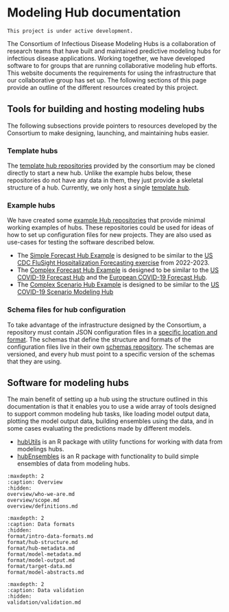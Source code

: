 # Modeling Hub documentation

```{caution}
This project is under active development.
```

The Consortium of Infectious Disease Modeling Hubs is a collaboration of research teams that have built and maintained predictive modeling hubs for infectious disease applications. Working together, we have developed software to for groups that are running collaborative modeling hub efforts. This website documents the requirements for using the infrastructure that our collaborative group has set up. The following sections of this page provide an outline of the different resources created by this project.

## Tools for building and hosting modeling hubs

The following subsections provide pointers to resources developed by the Consortium to make designing, launching, and maintaining hubs easier.

### Template hubs

The [template hub repositories](https://github.com/Infectious-Disease-Modeling-Hubs?q=&type=template&language=&sort=) provided by the consortium may be cloned directly to start a new hub. Unlike the example hubs below, these repositories do not have any data in them, they just provide a skeletal structure of a hub. Currently, we only host a single [template hub](https://github.com/Infectious-Disease-Modeling-Hubs/hubTemplate).

### Example hubs

We have created some [example Hub repositories](https://github.com/Infectious-Disease-Modeling-Hubs?q=example&type=all&language=&sort=) that provide minimal working examples of hubs. These repositories could be used for ideas of how to set up configuration files for new projects. They are also used as use-cases for testing the software described below.

- The [Simple Forecast Hub Example](https://github.com/Infectious-Disease-Modeling-Hubs/example-simple-forecast-hub) is designed to be similar to the [US CDC FluSight Hospitalization Forecasting exercise](https://github.com/cdcepi/Flusight-forecast-data) from 2022-2023.
- The [Complex Forecast Hub Example](https://github.com/Infectious-Disease-Modeling-Hubs/example-complex-forecast-hub) is designed to be similar to the [US COVID-19 Forecast Hub](https://github.com/reichlab/covid19-forecast-hub) and the [European COVID-19 Forecast Hub](https://github.com/covid19-forecast-hub-europe/covid19-forecast-hub-europe).
- The [Complex Scenario Hub Example](https://github.com/Infectious-Disease-Modeling-Hubs/example-complex-scenario-hub) is designed to be similar to the [US COVID-19 Scenario Modeling Hub](https://github.com/midas-network/covid19-scenario-modeling-hub)

### Schema files for hub configuration

To take advantage of the infrastructure designed by the Consortium, a repository must contain JSON configuration files in a [specific location and format](hub-metadata). The schemas that define the structure and formats of the configuration files live in their own [schemas repository](https://github.com/Infectious-Disease-Modeling-Hubs/schemas). The schemas are versioned, and every hub must point to a specific version of the schemas that they are using.

## Software for modeling hubs

The main benefit of setting up a hub using the structure outlined in this documentation is that it enables you to use a wide array of tools designed to support common modeling hub tasks, like loading model output data, plotting the model output data, building ensembles using the data, and in some cases evaluating the predictions made by different models. 

- [hubUtils](https://infectious-disease-modeling-hubs.github.io/hubUtils/) is an R package with utility functions for working with data from modelings hubs.
- [hubEnsembles](https://github.com/Infectious-Disease-Modeling-Hubs/hubEnsembles) is an R package with functionality to build simple ensembles of data from modeling hubs.







```{toctree}
:maxdepth: 2
:caption: Overview
:hidden:
overview/who-we-are.md
overview/scope.md
overview/definitions.md
```

```{toctree}
:maxdepth: 2
:caption: Data formats
:hidden:
format/intro-data-formats.md
format/hub-structure.md
format/hub-metadata.md
format/model-metadata.md
format/model-output.md
format/target-data.md
format/model-abstracts.md
```

```{toctree}
:maxdepth: 2
:caption: Data validation
:hidden:
validation/validation.md
```
